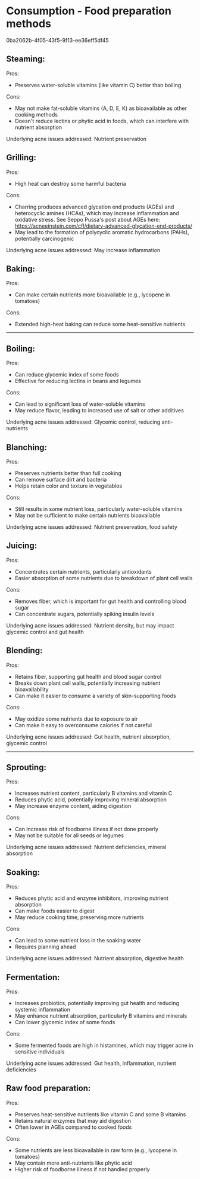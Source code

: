 # Consumption - Food preparation methods

0ba2062b-4f05-43f5-9f13-ee36eff5df45

## Steaming:

Pros:
- Preserves water-soluble vitamins (like vitamin C) better than boiling

Cons:
- May not make fat-soluble vitamins (A, D, E, K) as bioavailable as other cooking methods
- Doesn't reduce lectins or phytic acid in foods, which can interfere with nutrient absorption

Underlying acne issues addressed: Nutrient preservation

## Grilling:

Pros:
- High heat can destroy some harmful bacteria

Cons:
- Charring produces advanced glycation end products (AGEs) and heterocyclic amines (HCAs), which may increase inflammation and oxidative stress. See Seppo Pussa's post about AGEs here: https://acneeinstein.com/cfl/dietary-advanced-glycation-end-products/
- May lead to the formation of polycyclic aromatic hydrocarbons (PAHs), potentially carcinogenic

Underlying acne issues addressed: May increase inflammation

## Baking:

Pros:
- Can make certain nutrients more bioavailable (e.g., lycopene in tomatoes)

Cons:
- Extended high-heat baking can reduce some heat-sensitive nutrients

---

## Boiling:

Pros:
- Can reduce glycemic index of some foods
- Effective for reducing lectins in beans and legumes

Cons:
- Can lead to significant loss of water-soluble vitamins
- May reduce flavor, leading to increased use of salt or other additives

Underlying acne issues addressed: Glycemic control, reducing anti-nutrients

## Blanching:

Pros:
- Preserves nutrients better than full cooking
- Can remove surface dirt and bacteria
- Helps retain color and texture in vegetables

Cons:
- Still results in some nutrient loss, particularly water-soluble vitamins
- May not be sufficient to make certain nutrients bioavailable

Underlying acne issues addressed: Nutrient preservation, food safety

## Juicing:

Pros:
- Concentrates certain nutrients, particularly antioxidants
- Easier absorption of some nutrients due to breakdown of plant cell walls

Cons:
- Removes fiber, which is important for gut health and controlling blood sugar
- Can concentrate sugars, potentially spiking insulin levels

Underlying acne issues addressed: Nutrient density, but may impact glycemic control and gut health

## Blending:

Pros:
- Retains fiber, supporting gut health and blood sugar control
- Breaks down plant cell walls, potentially increasing nutrient bioavailability
- Can make it easier to consume a variety of skin-supporting foods

Cons:
- May oxidize some nutrients due to exposure to air
- Can make it easy to overconsume calories if not careful

Underlying acne issues addressed: Gut health, nutrient absorption, glycemic control

---

## Sprouting:

Pros:
- Increases nutrient content, particularly B vitamins and vitamin C
- Reduces phytic acid, potentially improving mineral absorption
- May increase enzyme content, aiding digestion

Cons:
- Can increase risk of foodborne illness if not done properly
- May not be suitable for all seeds or legumes

Underlying acne issues addressed: Nutrient deficiencies, mineral absorption

## Soaking:

Pros:
- Reduces phytic acid and enzyme inhibitors, improving nutrient absorption
- Can make foods easier to digest
- May reduce cooking time, preserving more nutrients

Cons:
- Can lead to some nutrient loss in the soaking water
- Requires planning ahead

Underlying acne issues addressed: Nutrient absorption, digestive health

## Fermentation:

Pros:
- Increases probiotics, potentially improving gut health and reducing systemic inflammation
- May enhance nutrient absorption, particularly B vitamins and minerals
- Can lower glycemic index of some foods

Cons:
- Some fermented foods are high in histamines, which may trigger acne in sensitive individuals

Underlying acne issues addressed: Gut health, inflammation, nutrient deficiencies

## Raw food preparation:

Pros:
- Preserves heat-sensitive nutrients like vitamin C and some B vitamins
- Retains natural enzymes that may aid digestion
- Often lower in AGEs compared to cooked foods

Cons:
- Some nutrients are less bioavailable in raw form (e.g., lycopene in tomatoes)
- May contain more anti-nutrients like phytic acid
- Higher risk of foodborne illness if not handled properly
